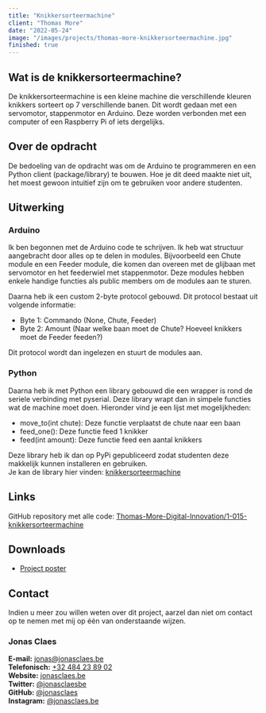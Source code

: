 ```yaml
---
title: "Knikkersorteermachine"
client: "Thomas More"
date: "2022-05-24"
image: "/images/projects/thomas-more-knikkersorteermachine.jpg"
finished: true
---
```


## Wat is de knikkersorteermachine?

De knikkersorteermachine is een kleine machine die verschillende kleuren knikkers sorteert op 7 verschillende banen.
Dit wordt gedaan met een servomotor, stappenmotor en Arduino.
Deze worden verbonden met een computer of een Raspberry Pi of iets dergelijks.

## Over de opdracht

De bedoeling van de opdracht was om de Arduino te programmeren en een Python client (package/library) te bouwen.
Hoe je dit deed maakte niet uit, het moest gewoon intuitief zijn om te gebruiken voor andere studenten.

## Uitwerking

### Arduino

Ik ben begonnen met de Arduino code te schrijven.
Ik heb wat structuur aangebracht door alles op te delen in modules.
Bijvoorbeeld een Chute module en een Feeder module, die komen dan overeen met de glijbaan met servomotor en het feederwiel met stappenmotor.
Deze modules hebben enkele handige functies als public members om de modules aan te sturen.  

Daarna heb ik een custom 2-byte protocol gebouwd.
Dit protocol bestaat uit volgende informatie:
- Byte 1: Commando (None, Chute, Feeder)
- Byte 2: Amount (Naar welke baan moet de Chute? Hoeveel knikkers moet de Feeder feeden?)  

Dit protocol wordt dan ingelezen en stuurt de modules aan.  

### Python

Daarna heb ik met Python een library gebouwd die een wrapper is rond de seriele verbinding met pyserial.
Deze library wrapt dan in simpele functies wat de machine moet doen.
Hieronder vind je een lijst met mogelijkheden:
- move_to(int chute): Deze functie verplaatst de chute naar een baan
- feed_one(): Deze functie feed 1 knikker
- feed(int amount): Deze functie feed een aantal knikkers

Deze library heb ik dan op PyPi gepubliceerd zodat studenten deze makkelijk kunnen installeren en gebruiken.  
Je kan de library hier vinden: <a href="https://pypi.org/project/knikkersorteermachine/" target="_blank" rel="noreferrer">knikkersorteermachine</a>

## Links

GitHub repository met alle code: <a href="https://github.com/Thomas-More-Digital-Innovation/1-015-knikkersorteermachine" target="_blank" rel="noreferrer">Thomas-More-Digital-Innovation/1-015-knikkersorteermachine</a>

## Downloads

- <a href="https://static.jonasclaes.be/projects/project-art/knikkersorteermachine.png" target="_blank" rel="noreferrer">Project poster</a>

## Contact

Indien u meer zou willen weten over dit project, aarzel dan niet om contact op te nemen met mij op één van onderstaande wijzen.

### Jonas Claes

**E-mail:** [jonas@jonasclaes.be](mailto:jonas@jonasclaes.be)  
**Telefonisch:** [+32 484 23 89 02](tel:+32484238902)  
**Website:** [jonasclaes.be](https://jonasclaes.be)  
**Twitter:** [@jonasclaesbe](https://twitter.com/jonasclaesbe)  
**GitHub:** [@jonasclaes](https://github.com/jonasclaes)  
**Instagram:** [@jonasclaes.be](https://instagram.com/jonasclaes.be)
